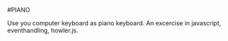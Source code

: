 #PIANO

Use you computer keyboard as piano keyboard. An excercise in javascript, eventhandling, howler.js.